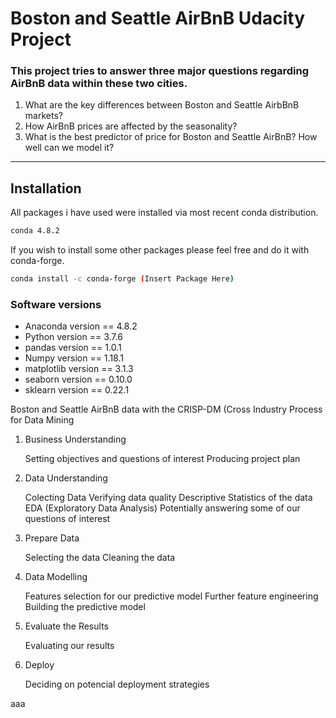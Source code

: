 
# Boston and Seattle AirBnB Udacity Project



### This project tries to answer three major questions regarding AirBnB data within these two cities.
1. What are the key differences between Boston and Seattle AirbBnB markets?
2. How AirBnB prices are affected by the seasonality?
3. What is the best predictor of price for Boston and Seattle AirBnB? How well can we model it?

---------------
## Installation
All packages i have used were installed via most recent conda distribution.
```bash
conda 4.8.2
```
If you wish to install some other packages please feel free and do it with conda-forge.
```bash
conda install -c conda-forge (Insert Package Here)
```
### Software versions
* Anaconda version == 4.8.2
* Python version == 3.7.6
* pandas version == 1.0.1
* Numpy version == 1.18.1
* matplotlib version == 3.1.3
* seaborn version == 0.10.0
* sklearn version == 0.22.1

Boston and Seattle AirBnB data with the CRISP-DM (Cross Industry Process for Data Mining



1. Business Understanding

    Setting objectives and questions of interest
    Producing project plan

2. Data Understanding

    Colecting Data
    Verifying data quality
    Descriptive Statistics of the data
    EDA (Exploratory Data Analysis)
    Potentially answering some of our questions of interest

3. Prepare Data

    Selecting the data
    Cleaning the data

4. Data Modelling

    Features selection for our predictive model
    Further feature engineering
    Building the predictive model

5. Evaluate the Results

    Evaluating our results

6. Deploy

    Deciding on potencial deployment strategies


aaa
